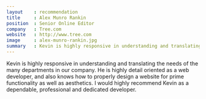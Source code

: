 ```yaml
---
layout    : recommendation
title     : Alex Munro Rankin
position  : Senior Online Editor
company   : Tree.com
website   : http://www.tree.com
image     : alex-munro-rankin.jpg
summary   : Kevin is highly responsive in understanding and translating the needs of the many departments in our company. [...] I would highly recommend Kevin as a dependable, professional and dedicated developer.
---
```

Kevin is highly responsive in understanding and translating the needs of the many departments in our company. He is highly detail oriented as a web developer, and also knows how to properly design a website for prime functionality as well as aesthetics. I would highly recommend Kevin as a dependable, professional and dedicated developer.